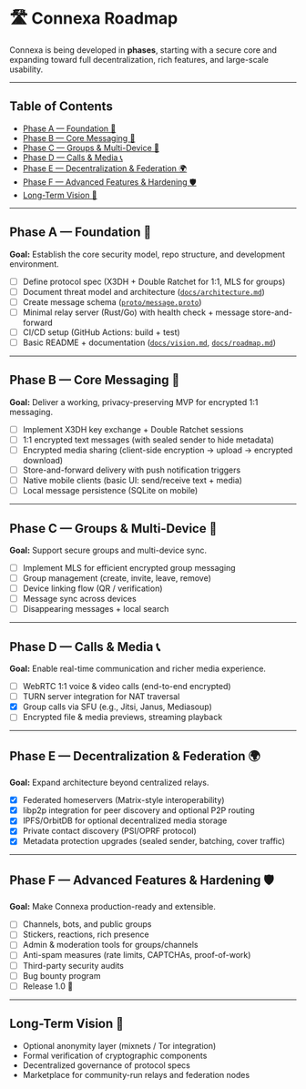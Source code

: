 # 🛣️ Connexa Roadmap

Connexa is being developed in **phases**, starting with a secure core and expanding toward full decentralization, rich features, and large-scale usability.

---

## Table of Contents
- [Phase A — Foundation 🔑](#phase-a--foundation-)
- [Phase B — Core Messaging 💬](#phase-b--core-messaging-)
- [Phase C — Groups & Multi-Device 👥](#phase-c--groups--multi-device-)
- [Phase D — Calls & Media 📞](#phase-d--calls--media-)
- [Phase E — Decentralization & Federation 🌍](#phase-e--decentralization--federation-)
- [Phase F — Advanced Features & Hardening 🛡️](#phase-f--advanced-features--hardening-)
- [Long-Term Vision 🚀](#long-term-vision-)

---

## Phase A — Foundation 🔑
**Goal:** Establish the core security model, repo structure, and development environment.

- [ ] Define protocol spec (X3DH + Double Ratchet for 1:1, MLS for groups)
- [ ] Document threat model and architecture ([`docs/architecture.md`](architecture.md))
- [ ] Create message schema ([`proto/message.proto`](../proto/message.proto))
- [ ] Minimal relay server (Rust/Go) with health check + message store-and-forward
- [ ] CI/CD setup (GitHub Actions: build + test)
- [ ] Basic README + documentation ([`docs/vision.md`](vision.md), [`docs/roadmap.md`](roadmap.md))

---

## Phase B — Core Messaging 💬
**Goal:** Deliver a working, privacy-preserving MVP for encrypted 1:1 messaging.

- [ ] Implement X3DH key exchange + Double Ratchet sessions
- [ ] 1:1 encrypted text messages (with sealed sender to hide metadata)
- [ ] Encrypted media sharing (client-side encryption → upload → encrypted download)
- [ ] Store-and-forward delivery with push notification triggers
- [ ] Native mobile clients (basic UI: send/receive text + media)
- [ ] Local message persistence (SQLite on mobile)

---

## Phase C — Groups & Multi-Device 👥
**Goal:** Support secure groups and multi-device sync.

- [ ] Implement MLS for efficient encrypted group messaging
- [ ] Group management (create, invite, leave, remove)
- [ ] Device linking flow (QR / verification)
- [ ] Message sync across devices
- [ ] Disappearing messages + local search

---

## Phase D — Calls & Media 📞
**Goal:** Enable real-time communication and richer media experience.

- [ ] WebRTC 1:1 voice & video calls (end-to-end encrypted)
- [ ] TURN server integration for NAT traversal
- [x] Group calls via SFU (e.g., Jitsi, Janus, Mediasoup)
- [ ] Encrypted file & media previews, streaming playback

---

## Phase E — Decentralization & Federation 🌍
**Goal:** Expand architecture beyond centralized relays.

- [x] Federated homeservers (Matrix-style interoperability)
- [x] libp2p integration for peer discovery and optional P2P routing
- [x] IPFS/OrbitDB for optional decentralized media storage
- [x] Private contact discovery (PSI/OPRF protocol)
- [x] Metadata protection upgrades (sealed sender, batching, cover traffic)

---

## Phase F — Advanced Features & Hardening 🛡️
**Goal:** Make Connexa production-ready and extensible.

- [ ] Channels, bots, and public groups
- [ ] Stickers, reactions, rich presence
- [ ] Admin & moderation tools for groups/channels
- [ ] Anti-spam measures (rate limits, CAPTCHAs, proof-of-work)
- [ ] Third-party security audits
- [ ] Bug bounty program
- [ ] Release 1.0 🎉

---

## Long-Term Vision 🚀
- Optional anonymity layer (mixnets / Tor integration)
- Formal verification of cryptographic components
- Decentralized governance of protocol specs
- Marketplace for community-run relays and federation nodes
